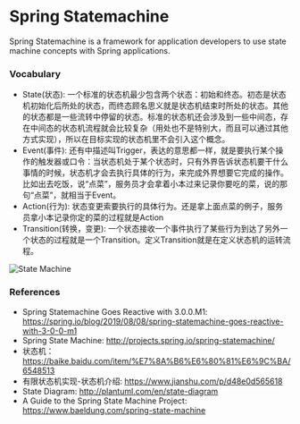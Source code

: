 Spring Statemachine
==================
Spring Statemachine is a framework for application developers to use state machine concepts with Spring applications.


### Vocabulary

* State(状态): 一个标准的状态机最少包含两个状态：初始和终态。初态是状态机初始化后所处的状态，而终态顾名思义就是状态机结束时所处的状态。其他的状态都是一些流转中停留的状态。标准的状态机还会涉及到一些中间态，存在中间态的状态机流程就会比较复杂（用处也不是特别大，而且可以通过其他方式实现），所以在目标实现的状态机里不会引入这个概念。
* Event(事件): 还有中描述叫Trigger，表达的意思都一样，就是要执行某个操作的触发器或口令：当状态机处于某个状态时，只有外界告诉状态机要干什么事情的时候，状态机才会去执行具体的行为，来完成外界想要它完成的操作。比如出去吃饭，说“点菜”，服务员才会拿着小本过来记录你要吃的菜，说的那句“点菜”，就相当于Event。
* Action(行为): 状态变更索要执行的具体行为。还是拿上面点菜的例子，服务员拿小本记录你定的菜的过程就是Action
* Transition(转换，变更): 一个状态接收一个事件执行了某些行为到达了另外一个状态的过程就是一个Transition。定义Transition就是在定义状态机的运转流程。

![State Machine](http://projects.spring.io/spring-statemachine/img/statechart0.png)

### References

* Spring Statemachine Goes Reactive with 3.0.0.M1: https://spring.io/blog/2019/08/08/spring-statemachine-goes-reactive-with-3-0-0-m1
* Spring State Machine: http://projects.spring.io/spring-statemachine/
* 状态机： https://baike.baidu.com/item/%E7%8A%B6%E6%80%81%E6%9C%BA/6548513
* 有限状态机实现-状态机介绍: https://www.jianshu.com/p/d48e0d565618
* State Diagram: http://plantuml.com/en/state-diagram
* A Guide to the Spring State Machine Project: https://www.baeldung.com/spring-state-machine
